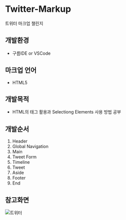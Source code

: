 # Twitter-Markup
트위터 마크업 챌린지

## 개발환경
- 구름IDE or VSCode

## 마크업 언어
- HTML5

## 개발목적
- HTML의 태그 활용과 Selectiong Elements 사용 방법 공부

## 개발순서

1. Header
2. Global Navigation
3. Main
4. Tweet Form
5. Timeline
6. Tweet
7. Aside
8. Footer
9. End

## 참고화면
![트위터](https://user-images.githubusercontent.com/87301268/127248932-519c085b-d96c-4788-88e2-d0b0551ae6e4.JPG)
